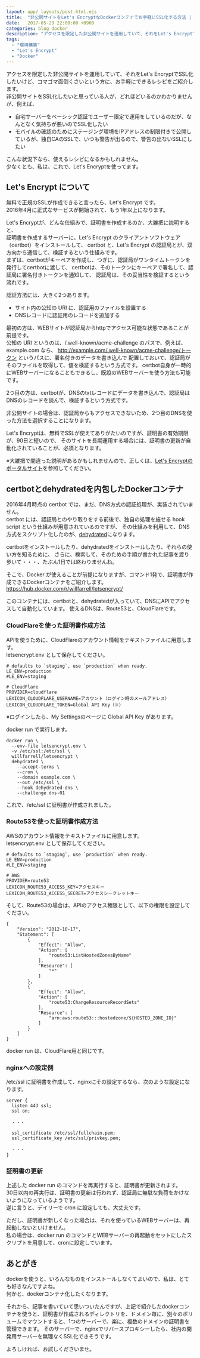 ```yaml
---
layout: app/_layouts/post.html.ejs
title:  "非公開サイトをLet's EncryptなDockerコンテナでお手軽にSSL化する方法 | 開発環境のスピード構築のために"
date:   2017-05-29 22:00:00 +0900
categories: blog docker
description: "アクセスを限定した非公開サイトを運用していて、それをLet's EncryptでSSL化したいけど、コマゴマ面倒くさいという方に、お手軽にできるレシピをご紹介します。"
tags: 
  - "環境構築"
  - "Let's Encrypt"
  - "Docker"
---
```


アクセスを限定した非公開サイトを運用していて、それをLet's EncryptでSSL化したいけど、コマゴマ面倒くさいという方に、お手軽にできるレシピをご紹介します。  
非公開サイトをSSL化したいと思っている人が、どれほどいるのかわかりませんが、例えば、  
* 自宅サーバーをベーシック認証でユーザー限定で運用をしているのだが、なんとなく気持ちが悪いのでSSL化したい  
* モバイルの確認のためにステージング環境をIPアドレスの制限付きで公開しているが、独自CAのSSLで、いつも警告が出るので、警告の出ないSSLにしたい  

こんな状況下なら、使えるレシピになるかもしれません。  
少なくとも、私は、これで、Let's Encryptを使ってます。  

## Let's Encrypt について

無料で正規のSSLが作成できると言ったら、Let's Encrypt です。  
2016年4月に正式なサービスが開始されて、もう1年以上になります。  

Let's Encryptが、どんな仕組みで、証明書を作成するのか、大雑把に説明すると、  
証明書を作成するサーバーに、Let's Encrypt のクライアントソフトウェア（certbot）をインストールして、
certbot と、Let's Encrypt の認証局とが、双方向から通信して、検証するという仕組みです。  
まずは、certbotがキーペアを作成し、つぎに、認証局がワンタイムトークンを発行してcertbotに渡して、
certbotは、そのトークンにキーペアで署名して、認証局に署名付きトークンを通知して、
認証局は、その妥当性を検証するという流れです。

認証方法には、大きく2つあります。
* サイト内の公知の URI に、認証用のファイルを設置する  
* DNSレコードに認証用のレコードを追加する  

最初の方は、WEBサイトが認証局からhttpでアクセス可能な状態であることが前提です。  
公知の URI というのは、/.well-known/acme-challenge のパスで、例えば、example.com なら、
http://example.com/.well-known/acme-challenge/トークン というパスに、署名付きのデータを書き込んで
配置しておいて、認証局がそのファイルを取得して、値を検証するという方式です。
certbot自身が一時的にWEBサーバーになることもできるし、既設のWEBサーバーを使う方法も可能です。

2つ目の方は、certbotが、DNSのtxtレコードにデータを書き込んで、認証局はDNSのレコードを読んで、検証するという方式です。

非公開サイトの場合は、認証局からもアクセスできないため、2つ目のDNSを使った方法を選択することになります。

Let's Encryptは、無料でSSLが使えてありがたいのですが、証明書の有効期限が、90日と短いので、
そのサイトを長期運用する場合には、証明書の更新が自動化されていることが、必須となります。

※大雑把で間違った説明があるかもしれませんので、正しくは、[Let's Encryptのポータルサイト](https://letsencrypt.jp/)を参照してください。

## certbotとdehydratedを内包したDockerコンテナ

2016年4月時点の certbot では、まだ、DNS方式の認証処理が、実装されていません。  
certbot には、認証局とのやり取りをする前後で、独自の処理を施せる  hook script という仕組みが用意されているのですが、
その仕組みを利用して、DNS方式をスクリプト化したのが、[dehydrated](https://github.com/lukas2511/dehydrated)になります。

certbotをインストールしたり、dehydratedをインストールしたり、それらの使い方を知るために、
さらに、検索して、そのための手順が書かれた記事を渡り歩いて・・・、たぶん1日では終わりませんね。

そこで、Docker が使えることが前提になりますが、コマンド1発で、証明書が作成できるDockerコンテナをご紹介します。
<https://hub.docker.com/r/willfarrell/letsencrypt/>

このコンテナには、certbotと、dehydratedが入っていて、DNSにAPIでアクセスして自動化しています。
使えるDNSは、Route53と、CloudFlareです。

### CloudFlareを使った証明書作成方法

APIを使うために、CloudFlareのアカウント情報をテキストファイルに用意します。  
letsencrypt.env として保存してください。
```
# defaults to `staging`, use `production` when ready.
LE_ENV=production
#LE_ENV=staging

# CloudFlare
PROVIDER=cloudflare
LEXICON_CLOUDFLARE_USERNAME=アカウント（ログイン時のメールアドレス）
LEXICON_CLOUDFLARE_TOKEN=Global API Key（※）
```
※ログインしたら、My Settingsのページに Global API Key があります。

docker run で実行します。
```
docker run \
  --env-file letsencrypt.env \
  -v /etc/ssl:/etc/ssl \
  willfarrell/letsencrypt \
  dehydrated \
    --accept-terms \
    --cron \
    --domain example.com \
    --out /etc/ssl \
    --hook dehydrated-dns \
    --challenge dns-01
```
これで、/etc/ssl に証明書が作成されました。

### Route53を使った証明書作成方法

AWSのアカウント情報をテキストファイルに用意します。  
letsencrypt.env として保存してください。
```
# defaults to `staging`, use `production` when ready.
LE_ENV=production
#LE_ENV=staging

# AWS
PROVIDER=route53
LEXICON_ROUTE53_ACCESS_KEY=アクセスキー
LEXICON_ROUTE53_ACCESS_SECRET=アクセスシークレットキー
```
そして、Route53の場合は、APIのアクセス権限として、以下の権限を設定してください。
```
{
    "Version": "2012-10-17",
    "Statement": [
        {
            "Effect": "Allow",
            "Action": [
                "route53:ListHostedZonesByName"
            ],
            "Resource": [
                "*"
            ]
        },
        {
            "Effect": "Allow",
            "Action": [
                "route53:ChangeResourceRecordSets"
            ],
            "Resource": [
                "arn:aws:route53:::hostedzone/${HOSTED_ZONE_ID}"
            ]
        }
    ]
}
```

docker run は、CloudFlare用と同じです。

### nginxへの設定例

/etc/ssl に証明書を作成して、nginxにその設定するなら、次のような設定になります。
```
server {
  listen 443 ssl;
  ssl on;

  ・・・

  ssl_certificate /etc/ssl/fullchain.pem;
  ssl_certificate_key /etc/ssl/privkey.pem;

  ・・・
}
```

### 証明書の更新

上述した docker run のコマンドを再実行すると、証明書が更新されます。  
30日以内の再実行は、証明書の更新は行われず、認証局に無駄な負荷をかけないようになっているようです。  
逆に言うと、デイリーで cron に設定しても、大丈夫です。

ただし、証明書が新しくなった場合は、それを使っているWEBサーバーは、再起動しないといけません。  
私の場合は、docker run のコマンドとWEBサーバーの再起動をセットにしたスクリプトを用意して、cronに設定しています。


## あとがき

dockerを使うと、いろんなものをインストールしなくてよいので、私は、とても好きなんですよね。  
何かと、dockerコンテナ化したくなります。  

それから、記事を書いていて思いついたんですが、上記で紹介したdockerコンテナを使うと、証明書が作成されるディレクトリを、ドメイン毎に、別々のボリュームでマウントすると、1つのサーバーで、楽に、複数のドメインの証明書を管理できます。
そのサーバーで、nginxでリバースプロキシーしたら、社内の開発用サーバーを無理なくSSL化できそうです。

よろしければ、お試しくださいませ。
